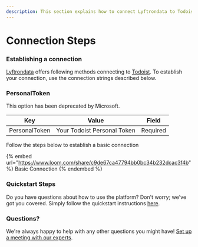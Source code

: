 ```yaml
---
description: This section explains how to connect Lyftrondata to Todoist.
---
```


# Connection Steps

### Establishing a connection

[Lyftrondata](https://www.lyftrondata.com) offers following methods connecting to [Todoist](https://www.lyftrondata.com/integration/business-analytics/todoist/). To establish your connection, use the connection strings described below.

### PersonalToken

This option has been deprecated by Microsoft.

| Key           | Value                       | Field    |
| ------------- | --------------------------- | -------- |
| PersonalToken | Your Todoist Personal Token | Required |

Follow the steps below to establish a basic connection

{% embed url="https://www.loom.com/share/c9de67ca47794bb0bc34b232dcac3f4b" %}
Basic Connection
{% endembed %}

### Quickstart Steps

Do you have questions about how to use the platform? Don't worry; we've got you covered. Simply follow the quickstart instructions [here](./).

### Questions? <a href="#questions" id="questions"></a>

We're always happy to help with any other questions you might have! [Set up a meeting with our experts](https://www.lyftrondata.com/book-a-meeting/).
